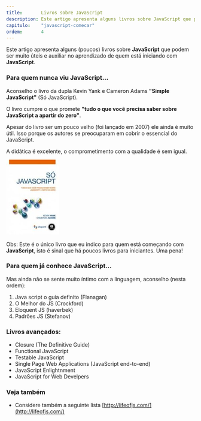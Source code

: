 ```yaml
---
title:       Livros sobre JavaScript
description: Este artigo apresenta alguns livros sobre JavaScript que podem ser muito úteis e auxiliar no aprendizado de quem está iniciando com JavaScript.
capitulo:    "javascript-comecar"
ordem:       4
---
```


Este artigo apresenta alguns (poucos) livros sobre __JavaScript__ que podem ser muito úteis e auxiliar no aprendizado
de quem está iniciando com __JavaScript__.



### Para quem nunca viu JavaScript...

Aconselho o livro da dupla Kevin Yank e Cameron Adams __"Simple JavaScript"__ (Só JavaScript).

O livro cumpre o que promete __"tudo o que você precisa saber sobre JavaScript a apartir do zero"__.

Apesar do livro ser um pouco velho (foi lançado em 2007) ele ainda é muito útil. Isso porque os autores se preocuparam
em cobrir o essencial do JavaScript.

A didática é excelente, o comprometimento com a qualidade é sem igual.

!["Livro Só JavaScript"](livro-simple-js.jpg "Livro Só Javascript")

Obs: Este é o único livro que eu indico para quem está começando com __JavaScript__, isto é sinal que há poucos livros
para iniciantes. Uma pena!


### Para quem já conhece JavaScript...

Mas ainda não se sente muito íntimo com a linguagem, aconselho (nesta ordem):

1. Java script o guia definito (Flanagan)
2. O Melhor do JS (Crockford)
3. Eloquent JS (haverbek)
4. Padrões JS (Stefanov)


### Livros avançados:

- Closure (The Definitive Guide)
- Functional JavaScript
- Testable JavaScript
- Single Page Web Applications (JavaScript end-to-end)
- JavaScript Enlightnment
- JavaScript for Web Develpers




### Veja também

- Considere também a seguinte lista [http://lifeofjs.com/](http://lifeofjs.com/)